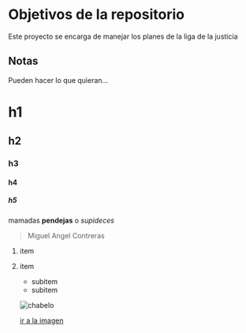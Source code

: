 # Objetivos de la repositorio

Este proyecto se encarga de manejar los planes de la liga de la justicia


## Notas
Pueden hacer lo que quieran...


# h1
## h2
### h3
#### h4
##### h5


mamadas **pendejas**  o _supideces_

> Miguel Angel Contreras

1. item
2. item
   * subitem
   * subitem
   
   
   
   
   ![chabelo](https://i2.wp.com/www.noticiasenlinea.mx/wp-content/uploads/2015/12/Chabelo.jpg)
   
   [ir a la imagen](https://i2.wp.com/www.noticiasenlinea.mx/wp-content/uploads/2015/12/Chabelo.jpg)
